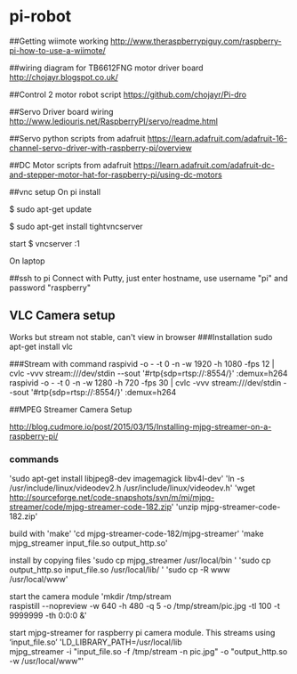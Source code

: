 # pi-robot

##Getting wiimote working
http://www.theraspberrypiguy.com/raspberry-pi-how-to-use-a-wiimote/

##wiring diagram for TB6612FNG motor driver board
http://chojayr.blogspot.co.uk/

##Control 2 motor robot script
https://github.com/chojayr/Pi-dro

##Servo Driver board wiring
http://www.lediouris.net/RaspberryPI/servo/readme.html

##Servo python scripts from adafruit
https://learn.adafruit.com/adafruit-16-channel-servo-driver-with-raspberry-pi/overview

##DC Motor scripts from adafruit
https://learn.adafruit.com/adafruit-dc-and-stepper-motor-hat-for-raspberry-pi/using-dc-motors

##vnc setup
On pi install

$ sudo apt-get update

$ sudo apt-get install tightvncserver

start
$ vncserver :1

On laptop

##ssh to pi
Connect with Putty, just enter hostname, use username "pi" and password "raspberry"

## VLC Camera setup
Works but stream not stable, can't view in browser
###Installation
sudo apt-get install vlc

###Stream with command
raspivid -o - -t 0 -n -w 1920 -h 1080 -fps 12 | cvlc -vvv stream:///dev/stdin --sout '#rtp{sdp=rtsp://:8554/}' :demux=h264
raspivid -o - -t 0 -n -w 1280 -h 720 -fps 30 | cvlc -vvv stream:///dev/stdin --sout '#rtp{sdp=rtsp://:8554/}' :demux=h264
 	
##MPEG Streamer Camera Setup

http://blog.cudmore.io/post/2015/03/15/Installing-mjpg-streamer-on-a-raspberry-pi/
### commands
'sudo apt-get install libjpeg8-dev imagemagick libv4l-dev'
'ln -s /usr/include/linux/videodev2.h /usr/include/linux/videodev.h'
'wget http://sourceforge.net/code-snapshots/svn/m/mj/mjpg-streamer/code/mjpg-streamer-code-182.zip'
'unzip mjpg-streamer-code-182.zip'

build with 'make'
'cd mjpg-streamer-code-182/mjpg-streamer'
'make mjpg_streamer input_file.so output_http.so'

install by copying files
'sudo cp mjpg_streamer /usr/local/bin  '
'sudo cp output_http.so input_file.so /usr/local/lib/  '
'sudo cp -R www /usr/local/www'

start the camera module
'mkdir /tmp/stream  
    raspistill --nopreview -w 640 -h 480 -q 5 -o /tmp/stream/pic.jpg -tl 100 -t 9999999 -th 0:0:0 &'
    
start mjpg-streamer for raspberry pi camera module. This streams using ‘input_file.so’
'LD_LIBRARY_PATH=/usr/local/lib  
    mjpg_streamer -i "input_file.so -f /tmp/stream -n pic.jpg" -o "output_http.so -w /usr/local/www"'
